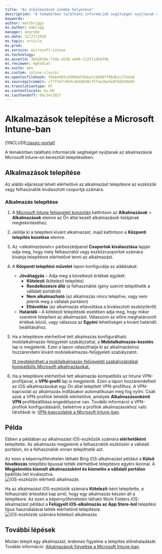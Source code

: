 ```yaml
---
title: "Az alkalmazások üzembe helyezése"
description: "A témakörben található információk segítséget nyújtanak az alkalmazások Microsoft Intune-on keresztüli telepítésében."
keywords: 
author: mattbriggs
ms.author: mabrigg
manager: angrobe
ms.date: 12/27/2016
ms.topic: article
ms.prod: 
ms.service: microsoft-intune
ms.technology: 
ms.assetid: 3b42019e-73da-4538-a496-212f11d5bf9b
ms.reviewer: mghadial
ms.suite: ems
ms.custom: intune-classic
ms.openlocfilehash: fdabe983c4306bd7deba7cb600ff0bdb1c27e4a8
ms.sourcegitcommit: cf7f7e7c9e9cde5b030cf5fae26a5e8f4d269b0d
ms.translationtype: HT
ms.contentlocale: hu-HU
ms.lasthandoff: 09/14/2017
---
```

# <a name="deploy-apps-in-microsoft-intune"></a>Alkalmazások telepítése a Microsoft Intune-ban

[!INCLUDE[classic-portal](../includes/classic-portal.md)]

A témakörben található információk segítséget nyújtanak az alkalmazások Microsoft Intune-on keresztüli telepítésében.


## <a name="deploy-an-app"></a>Alkalmazások telepítése
Az alábbi eljárással teheti elérhetővé az alkalmazást telepítésre az eszközök vagy felhasználók kiválasztott csoportja számára.

### <a name="to-deploy-an-app"></a>Alkalmazás telepítése

1. A [Microsoft Intune felügyeleti konzolján](https://manage.microsoft.com) kattintson az **Alkalmazások** &gt; **Alkalmazások** elemre az Ön által kezelt alkalmazások listájának megtekintéséhez.

2.  Jelölje ki a telepíteni kívánt alkalmazást, majd kattintson a **Központi telepítés kezelése** elemre.

3.  Az *&lt;alkalmazásnév&gt;* párbeszédpanel **Csoportok kiválasztása** lapján adja meg, hogy mely felhasználói vagy eszközcsoportok számára kívánja telepítésre elérhetővé tenni az alkalmazást.

4.  A **Központi telepítési művelet** lapon konfigurálja az alábbiakat:

    - **Jóváhagyás** – Adja meg a következő értékek egyikét:
        - **Kötelező** (kötelező telepítés)
        - **Rendelkezésre álló** (a felhasználók igény szerint telepíthetik a vállalati portálról)
        - **Nem alkalmazható** (az alkalmazás nincs telepítve, vagy nem jelenik meg a vállalati portálon)
        - **Eltávolítás** (az alkalmazás eltávolítása a kiválasztott eszközökről)
    - **Határidő** – A kötelező telepítések esetében adja meg, hogy mikor szeretné telepíteni az alkalmazást. Válasszon az előre meghatározott értékek közül, vagy válassza az **Egyéni** lehetőséget a kívánt határidő beállításához.

5. Ha a telepítésre elérhetővé tett alkalmazás konfigurálható mobilalkalmazás-felügyeleti szabályzattal, a **Mobilalkalmazás-kezelés** lap is megjelenik. Ezen a lapon választhatja ki az alkalmazáshoz hozzárendelni kívánt mobilalkalmazás-felügyeleti szabályzatot.

    [Itt megtekintheti a mobilalkalmazás-felügyeleti szabályzatokkal kompatibilis Microsoft-alkalmazásokat.](https://www.microsoft.com/server-cloud/products/microsoft-intune/partners.aspx)

6. Ha a telepítésre elérhetővé tett alkalmazás kompatibilis az Intune VPN-profiljaival, a **VPN-profil** lap is megjelenik. Ezen a lapon hozzárendelheti az iOS-alkalmazásokat egy Ön által telepített VPN-profilhoz. A VPN-kapcsolat az alkalmazás indításakor automatikusan meg fog nyílni. Csak azok a VPN-profilok tehetők elérhetővé, amelyek **Alkalmazásonkénti VPN** profilbeállítása engedélyezve van.
 További információ a VPN-profilok konfigurálásáról, beleértve a profilok alkalmazásokhoz való társítását is: [ VPN-kapcsolatok a Microsoft Intune-ban](vpn-connections-in-microsoft-intune.md).

<!---
>[!TIP]
>If an end user previously installed an iOS app and you now deploy it with a deployment action of **Available**, Intune will automatically begin to manage that app with no further action required by you, or the end-user.
--->

## <a name="example"></a>Példa

Ebben a példában az alkalmazást iOS-eszközök számára **elérhetőként** telepítette.
Az alkalmazás megjelenik a felhasználók eszközein a vállalati portálon, és a felhasználók onnan telepíthetik azt.

Az ezen a képernyőfelvételen látható Bing iOS-alkalmazást például a **Külső hivatkozás** telepítési típussal tették elérhetővé telepítésre egyéni ikonnal. A **Megjelenítés kiemelt alkalmazásként és kiemelés a vállalati portálon** beállítás lett kiválasztva.  
![iOS-eszközön elérhető alkalmazás](./media/available-install-on-iOS.png)

Ha az alkalmazást iOS-eszközök számára **Kötelező**-ként telepítette, a felhasználó értesítést kap arról, hogy egy alkalmazás készen áll a telepítésre. Az ezen a képernyőfelvételen látható Work Folders iOS-alkalmazást például a **Felügyelt iOS-alkalmazás az App Store-ból** telepítési típus használatával tették elérhetővé telepítésre.  
![iOS-eszközök számára kötelező alkalmazás](./media/iOS-Required-install.PNG)

## <a name="next-steps"></a>További lépések

Miután telepít egy alkalmazást, érdemes figyelnie a telepítés előrehaladását. További információ: [Alkalmazások figyelése a Microsoft Intune-ban](monitor-apps-in-microsoft-intune.md).
